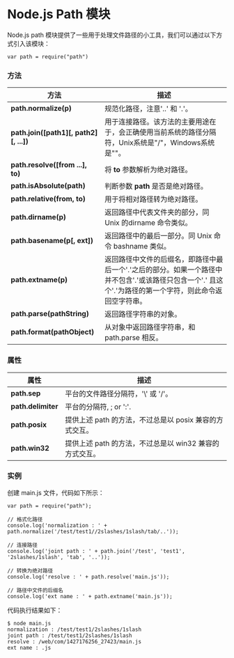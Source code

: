 # Node.js Path 模块



Node.js path 模块提供了一些用于处理文件路径的小工具，我们可以通过以下方式引入该模块：

```
var path = require("path")

```

### 方法

| 方法 | 描述 |
| --- | --- |
| **path.normalize(p)** | 规范化路径，注意'..' 和 '.'。 |
| **path.join([path1][, path2][, ...])** | 用于连接路径。该方法的主要用途在于，会正确使用当前系统的路径分隔符，Unix系统是"/"，Windows系统是"\"。 |
| **path.resolve([from ...], to)** | 将 **to** 参数解析为绝对路径。 |
| **path.isAbsolute(path)** | 判断参数 **path** 是否是绝对路径。 |
| **path.relative(from, to)** | 用于将相对路径转为绝对路径。 |
| **path.dirname(p)** | 返回路径中代表文件夹的部分，同 Unix 的dirname 命令类似。 |
| **path.basename(p[, ext])** | 返回路径中的最后一部分。同 Unix 命令 bashname 类似。 |
| **path.extname(p)** | 返回路径中文件的后缀名，即路径中最后一个'.'之后的部分。如果一个路径中并不包含'.'或该路径只包含一个'.' 且这个'.'为路径的第一个字符，则此命令返回空字符串。 |
| **path.parse(pathString)** | 返回路径字符串的对象。 |
| **path.format(pathObject)** | 从对象中返回路径字符串，和 path.parse 相反。 |

### 属性

| 属性 | 描述 |
| --- | --- |
| **path.sep** | 平台的文件路径分隔符，'\\' 或 '/'。 |
| **path.delimiter** | 平台的分隔符, ; or ':'. |
| **path.posix** | 提供上述 path 的方法，不过总是以 posix 兼容的方式交互。 |
| **path.win32** | 提供上述 path 的方法，不过总是以 win32 兼容的方式交互。 |

### 实例

创建 main.js 文件，代码如下所示：

```
var path = require("path");

// 格式化路径
console.log('normalization : ' + path.normalize('/test/test1//2slashes/1slash/tab/..'));

// 连接路径
console.log('joint path : ' + path.join('/test', 'test1', '2slashes/1slash', 'tab', '..'));

// 转换为绝对路径
console.log('resolve : ' + path.resolve('main.js'));

// 路径中文件的后缀名
console.log('ext name : ' + path.extname('main.js'));

```

代码执行结果如下：

```
$ node main.js
normalization : /test/test1/2slashes/1slash
joint path : /test/test1/2slashes/1slash
resolve : /web/com/1427176256_27423/main.js
ext name : .js

```
